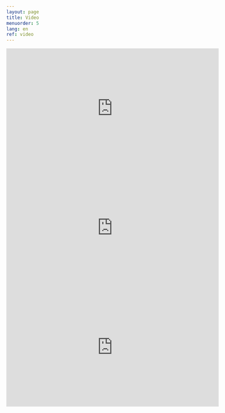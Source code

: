 ```yaml
---
layout: page
title: Video
menuorder: 5
lang: en
ref: video
---
```

<iframe width="560" height="315" src="https://www.youtube.com/embed/57v5N_xpLII?rel=0" frameborder="0" allowfullscreen></iframe>

<iframe width="560" height="315" src="https://www.youtube.com/embed/FC7G6m6LstQ?rel=0" frameborder="0" allowfullscreen></iframe> 

<iframe width="560" height="315" src="https://www.youtube.com/embed/MGVZJWG6Lfs?rel=0" frameborder="0" allowfullscreen></iframe>







